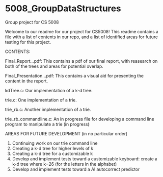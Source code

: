 # 5008_GroupDataStructures
Group project for CS 5008

Welcome to our readme for our project for CS5008! This readme contains a file with a list of contents in our repo, and a list of identified areas for future testing for this project.

CONTENTS:

Final_Report...pdf: This contains a pdf of our final report, with reasearch on both of the trees and areas for potential overlap.

Final_Presentation...pdf: This contains a visual aid for presenting the content in the report.

kdTree.c: Our implementation of a k-d tree.

trie.c: One implementation of a trie.

trie_rb.c: Another implementation of a trie.

trie_rb_commandline.c: An in progress file for developing a command line program to manipulate a trie (in progress)

AREAS FOR FUTURE DEVELOPMENT (in no particular order)
1. Continuing work on our trie command line
2. Creating a k-d tree for higher levels of k
3. Creating a k-d tree for a customizable k
4. Develop and implement tests toward a customizable keyboard: create a k-d tree where k=26 (for the letters in the alphabet)
5. Develop and implement tests toward a AI autocorrect predictor
